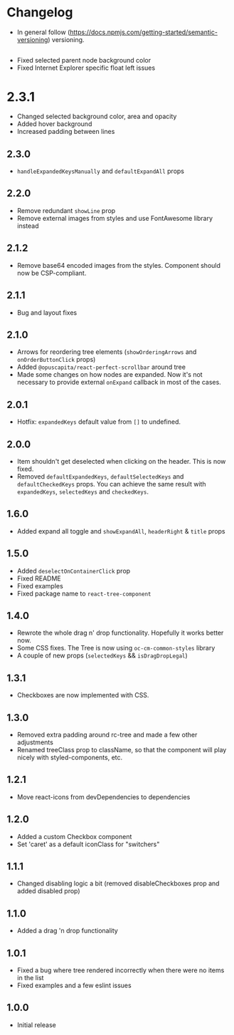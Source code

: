# Changelog

* In general follow (https://docs.npmjs.com/getting-started/semantic-versioning) versioning.

## <next>
* Fixed selected parent node background color
* Fixed Internet Explorer specific float left issues

# 2.3.1
* Changed selected background color, area and opacity
* Added hover background
* Increased padding between lines

## 2.3.0
* `handleExpandedKeysManually` and `defaultExpandAll` props

## 2.2.0
* Remove redundant `showLine` prop
* Remove external images from styles and use FontAwesome library instead

## 2.1.2
* Remove base64 encoded images from the styles. Component should now be CSP-compliant.

## 2.1.1
* Bug and layout fixes

## 2.1.0
* Arrows for reordering tree elements (`showOrderingArrows` and `onOrderButtonClick` props)
* Added `@opuscapita/react-perfect-scrollbar` around tree
* Made some changes on how nodes are expanded. Now it's not necessary to provide external `onExpand` callback in most of the cases.

## 2.0.1
* Hotfix: `expandedKeys` default value from `[]` to undefined.

## 2.0.0
* Item shouldn't get deselected when clicking on the header. This is now fixed.
* Removed `defaultExpandedKeys`, `defaultSelectedKeys` and `defaultCheckedKeys` props. You can achieve the same result with `expandedKeys`, `selectedKeys` and `checkedKeys`.

## 1.6.0
* Added expand all toggle and `showExpandAll`, `headerRight`  & `title` props

## 1.5.0
* Added `deselectOnContainerClick` prop
* Fixed README
* Fixed examples
* Fixed package name to `react-tree-component`

## 1.4.0
* Rewrote the whole drag n' drop functionality. Hopefully it works better now.
* Some CSS fixes. The Tree is now using `oc-cm-common-styles` library
* A couple of new props (`selectedKeys` && `isDragDropLegal`)

## 1.3.1
* Checkboxes are now implemented with CSS.

## 1.3.0
* Removed extra padding around rc-tree and made a few other adjustments
* Renamed treeClass prop to className, so that the component will play nicely with styled-components, etc.

## 1.2.1
* Move react-icons from devDependencies to dependencies

## 1.2.0
* Added a custom Checkbox component
* Set 'caret' as a default iconClass for "switchers"

## 1.1.1
* Changed disabling logic a bit (removed disableCheckboxes prop and added disabled prop)

## 1.1.0
* Added a drag 'n drop functionality

## 1.0.1
* Fixed a bug where tree rendered incorrectly when there were no items in the list
* Fixed examples and a few eslint issues

## 1.0.0
* Initial release
